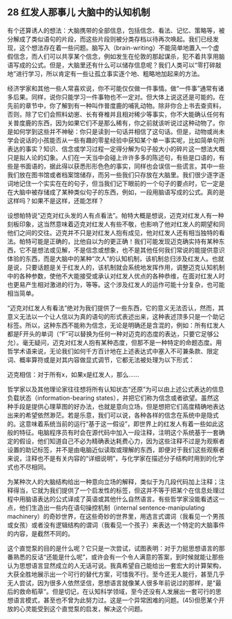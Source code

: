 ## 28 红发人那事儿 大脑中的认知机制

有个还算诱人的想法：大脑携带的全部信息，包括信念、看法、记忆、策略等，被分解成了类似语句的片段，而这些片段则被分类存档以待再次唤起。我们已经发现，这个想法存在着一些问题。脑写入（brain-writing）不能简单地置入一个虚假信念，而人们可以共享某个信念，例如发生在伦敦的那起谋杀，犯不着共享用脑语写成的公式。但是，大脑里还有什么可以储存信息呢？我们人类可以“零打碎敲地”进行学习，所以肯定有一些让孤立事实逐个地、粗略地加起来的方法。

经济学家和其他一些人常喜欢说，你不可能仅仅做一件事情。做“一件事”通常有诸多后果。同样，说你只能学习一件事物也不一定对。但大体上说这还是可能的。在先前的章节中，你了解到有一种叫作普度鹿的哺乳动物。除非你合上书去查资料，否则，除了它们会照料幼崽、长有脊椎并且相对稀少等事实，你不大能确认任何有关普度鹿的东西，因为如果它们不是那么稀有，你之前就该听说过这种动物了。你是如何学到这些并不神秘：你只是读到一句话并相信了这句话。但是，动物或尚未学会说话的小孩能否从一些有趣的零星经验中获知某个单一事实呢，比如简单句所表达的事实？知识、信念或学习过程一定得分解为句子般大小的碎片这一想法大概只是拟人论的幻象。人们在一天当中会碰上许许多多的陈述句，有些是口语的，有些是书面语的，据此得以获悉形形色色的事实，同样也会误信一些谎言。其中一些我们放在图书馆或者档案馆储存，而另一些我们只存放在大脑里。我们很少逐字逐词地记住一个实实在在的句子，但当我们记下眼前的一个句子的要点时，它一定是在大脑中被存储成了某种类似句子的东西，例如，一段用脑语写成的公式。真的是这样吗？如果不是这样，还能怎样？

设想帕特说“迈克对红头发的人有点看法”。帕特大概是想说，迈克对红发人有一种刻板印象，这当然意味着迈克对红发人有些不敬，也影响了他对红发人的期望和同他们之间的交往。迈克并不只是对红发人抱有成见，他对红发人还有相当独特的看法。帕特可能是正确的，比他自以为的更正确！我们可能发现迈克确实持有某种东西，它不是想法或见解，不是信念或想象，也不是其他任何我们常说的能提供意识体验的东西，而是大脑中的某种“次人”的认知机制，该机制总归涉及红发人。也就是说，只要话题是关于红发人的，该机制就会系统地发挥作用，调整迈克认知机制中的各种参数，使他不大能接受或承认对红发人优点的各种恭维，在面对红发人时也更易产生相对激进的行为，等等。这个涉及红发人的运作可能十分复杂，也可能相当简单。

“迈克对红发人有看法”绝对为我们提供了一些东西，它的意义无法否认，然而，其意义无法以一个让人信以为真的语句的形式表述出来，这种表述顶多只是一个助记标签。所以，这种东西不能称为信念，无论是明确还是含混的，例如：所有红发人都是F开头的单词（“F”可以替换为任何一种对迈克的态度的表达，只要它足够公允）。毫无疑问，迈克对红发人抱有某种态度，但那不是一种特定的命题态度。用哲学术语来说，无论我们如何千方百计地在上述表达式中塞入不可兼条款、限定词、概率算符或是对其内容做显式调节，它都无法被处理为以下形式：

迈克相信：对于所有x，如果x是红发人，那么……

哲学家以及其他理论家往往想将所有认知状态“还原”为可以由上述公式表达的信息负载状态（information-bearing states），并把它们称为信念或者欲望。虽然这种手段是提供心理草图的好办法，也就是意向立场，但是想把它们高度精确地表达出来的希望依然渺茫。若是乐意，我们可以说，各种各样的信念在系统中是隐式的。这意味着系统当前的运行“基于这一假设”，即世界上的红发人有着一些如此这般的特征。电脑程序员有时会在源代码中加入一段注释，注明这个系统基于一套确定的假设，他们知道自己不必为精确表达耗费心力，因为这些注释不过是为观察者设置的助记标签，并不是由电脑近似读取或理解的东西，即便对于我们这些观察者来说，注释也不是有关内容的“详细说明”，与化学家在描述分子结构时用到的化学式也不尽相同。

为某种次人的大脑结构给出一种意向立场的解释，类似于为几段代码加上注释；注释得当，它就为我们提供了一个启发性的标签，但这并不等于把某个在信息处理过程中用脑语表达的公式译成了英语或其他什么自然语言。有些哲学家没能看透这一点，他们生造出一些内在语句操控机制（internal sentence-manipulating machinery）的奇妙世界，在这些奇妙的世界里，用选言式谓词（我看见一个男孩或女孩）或者没有逻辑结构的谓词（我看见一个孩子）来表达一个特定的大脑事件的内容，是截然不同的。

这个直觉泵的目的是什么呢？它只是一次尝试，试图表明：对于力挺思想语言的那番熟悉的反诘“还能是什么呢”，或许会有一个令人满意的答案，到时候就能让那些认为思想语言显然成立的人无话可说。我真希望自己能给出一套宏大的计算架构，大获全胜地展示出一个可行的替代方案，可惜我不行。至今还无人能行，甚至几乎无人尝试，因为很多人依然坚信，思想语言就像某人很多年前说过的那样，是“最后的救命稻草”。但是切记，在认知科学领域，至今还没有人发展出一套可行的思想语言模式，甚至也不曾为此努力过。这是一个异常困难的问题。(45)但愿某个开放的心灵能受到这个直觉泵的启发，解决这个问题。


